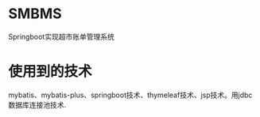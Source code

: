 # SMBMS
Springboot实现超市账单管理系统
# 使用到的技术
mybatis、mybatis-plus、springboot技术、thymeleaf技术、jsp技术。用jdbc数据库连接池技术.
